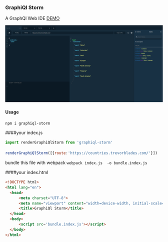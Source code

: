 ### GraphiQl Storm

A GraphQl Web IDE [DEMO](https://gherciu.github.io/graphiql-storm/)

![GraphiQl Storm](https://github.com/Gherciu/graphiql-storm/blob/master/src/demo.png?raw=true)

#### Usage
```bash
npm i graphiql-storm
```
####your index.js
```js
import renderGraphiQlStorm from 'graphiql-storm'

renderGraphiQlStorm([{route:'https://countries.trevorblades.com/'}])
```
bundle this file with webpack ```webpack index.js  -o bundle.index.js```

####your index.html 
```html
<!DOCTYPE html>
<html lang="en">
  <head>
      <meta charset="UTF-8">
      <meta name="viewport" content="width=device-width, initial-scale=1.0">
      <title>GraphiQl Storm</title>
  </head>
  <body>
      <script src='bundle.index.js'></script>
  </body>
</html>
```
